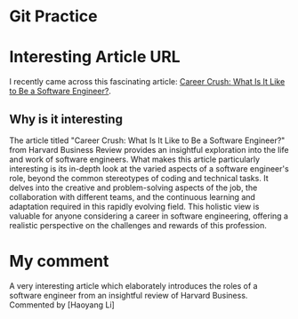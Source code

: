 # Git Practice
# Interesting Article URL
I recently came across this fascinating article: [Career Crush: What Is It Like to Be a Software Engineer?](https://hbr.org/2021/07/career-crush-what-is-it-like-to-be-a-software-engineer).
## Why is it interesting
The article titled "Career Crush: What Is It Like to Be a Software Engineer?" from Harvard Business Review provides an insightful exploration into the life and work of software engineers. What makes this article particularly interesting is its in-depth look at the varied aspects of a software engineer's role, beyond the common stereotypes of coding and technical tasks. It delves into the creative and problem-solving aspects of the job, the collaboration with different teams, and the continuous learning and adaptation required in this rapidly evolving field. This holistic view is valuable for anyone considering a career in software engineering, offering a realistic perspective on the challenges and rewards of this profession. 

# My comment
A very interesting article which elaborately introduces the roles of a software engineer from an insightful review of Harvard Business.
Commented by [Haoyang Li]
